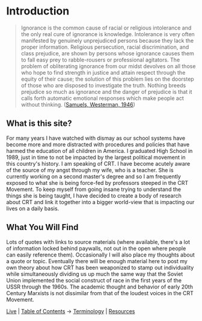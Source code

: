 # Introduction

> Ignorance is the common cause of racial or religious intolerance and the only real cure of ignorance is knowledge. Intolerance is very often manifested by genuinely unprejudiced persons because they lack the proper information. Religious persecution, racial discrimination, and class prejudice, are shown by persons whose ignorance causes them to fall easy prey to rabble-rousers or professional agitators. The problem of obliterating ignorance from our midst devolves on all those who hope to find strength in justice and attain respect through the equity of their cause; the solution of this problem lies on the doorstep of those who are disposed to investigate the truth. Nothing breeds prejudice so much as ignorance and the danger of prejudice is that it calls forth automatic emotional responses which make people act without thinking. ([Samuels, Westerman, 1946](References#Ref1))

## What is this site?  

For many years I have watched with dismay as our school systems have become more and more distracted with procedures and policies that have harmed the education of all children in America.  I graduated High School in 1989, just in time to not be impacted by the largest political movement in this country's history.  I am speaking of CRT.  I have become acutely aware of the source of my angst through my wife, who is a teacher.  She is currently working on a second master's degree and so I am frequently exposed to what she is being force-fed by professors steeped in the CRT Movement.  To keep myself from going insane trying to understand the things she is being taught, I have decided to create a body of research about CRT and link it together into a bigger world-view that is impacting our lives on a daily basis.

## What You Will Find

Lots of quotes with links to source materials (where available, there's a lot of information locked behind paywalls, not out in the open where people can easily reference them).  Occasionally I will also place my thoughts about a quote or topic.  Eventually there will be enough material here to post my own theory about how CRT has been weaponized to stamp out individuality while simultaneously dividing us up much the same way that the Soviet Union implemented the social construct of race in the first years of the USSR through the 1960s.  The academic thought and behavior of early 20th Century Marxists is not dissimilar from that of the loudest voices in the CRT Movement.

[Live](https://sharpninja.github.io/CRT-Research/) | [Table of Contents](Table%20of%20Contents) -> [Terminology](CRT%20Terminology) | [Resources](Resources)